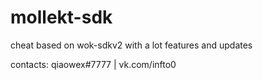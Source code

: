 # mollekt-sdk
cheat based on wok-sdkv2 with a lot features and updates

contacts: qiaowex#7777 | vk.com/infto0
